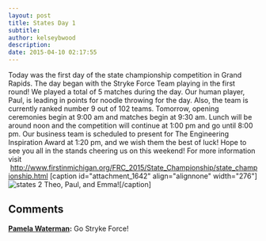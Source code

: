 ```yaml
---
layout: post
title: States Day 1
subtitle:
author: kelseybwood
description:
date: 2015-04-10 02:17:55
---
```


Today was the first day of the state championship competition in Grand Rapids. The day began with the Stryke Force Team playing in the first round! We played a total of 5 matches during the day. Our human player, Paul, is leading in points for noodle throwing for the day. Also, the team is currently ranked number 9 out of 102 teams. Tomorrow, opening ceremonies begin at 9:00 am and matches begin at 9:30 am. Lunch will be around noon and the competition will continue at 1:00 pm and go until 8:00 pm. Our business team is scheduled to present for The Engineering Inspiration Award at 1:20 pm, and we wish them the best of luck! Hope to see you all in the stands cheering us on this weekend! For more information visit  http://www.firstinmichigan.org/FRC_2015/State_Championship/state_championship.html [caption id="attachment_1642" align="alignnone" width="276"]![states 2](/wp-content/uploads/2015/04/states-2.jpg) Theo, Paul, and Emma![/caption]

## Comments

**[Pamela Waterman](#1323 "2015-04-10 20:55:37"):** Go Stryke Force!
